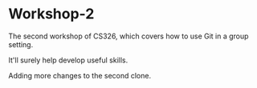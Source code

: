 # Workshop-2

The second workshop of CS326, which covers how to use Git in a group setting.

It'll surely help develop useful skills.

Adding more changes to the second clone.

